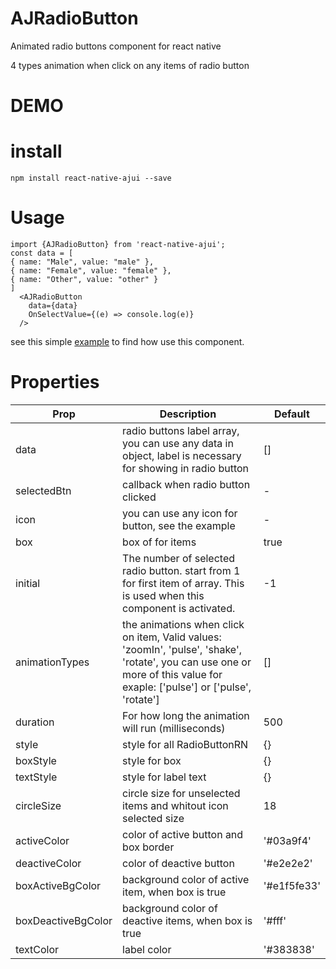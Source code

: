 # AJRadioButton
Animated radio buttons component for react native

4 types animation when click on any items of radio button


# DEMO



# install
    npm install react-native-ajui --save
    
# Usage
    import {AJRadioButton} from 'react-native-ajui';
    const data = [
    { name: "Male", value: "male" }, 
    { name: "Female", value: "female" }, 
    { name: "Other", value: "other" }
    ]   
      <AJRadioButton
        data={data}
        OnSelectValue={(e) => console.log(e)}
      />

see this simple [example](https://github.com/sramezani/radio-buttons-react-native/blob/master/example/index.js) to find how use this component.

# Properties

| Prop  | Description | Default |
| ------------- | ------------- | ------------- |
| data  | radio buttons label array, you can use any data in object, label is necessary for showing in radio button | [] |
| selectedBtn  | callback when radio button clicked | - |
| icon  | you can use any icon for button, see the example | - |
| box  | box of for items  | true |
| initial  | The number of selected radio button. start from 1 for first item of array. This is used when this component is activated. | -1 |
| animationTypes  | the animations when click on item, Valid values: 'zoomIn', 'pulse', 'shake', 'rotate', you can use one or more of this value for exaple: ['pulse'] or ['pulse', 'rotate']  | [] |
| duration  | For how long the animation will run (milliseconds) | 500 |
| style  | style for all RadioButtonRN  | {} |
| boxStyle  | style for box  | {} |
| textStyle  | style for label text  | {} |
| circleSize  | circle size for unselected items and whitout icon selected size | 18 |
| activeColor  | color of active button and box border  | '#03a9f4' |
| deactiveColor  | color of deactive button  | '#e2e2e2' |
| boxActiveBgColor  | background color of active item, when box is true | '#e1f5fe33' |
| boxDeactiveBgColor  | background color of deactive items, when box is true  | '#fff' |
| textColor  | label color  | '#383838' |
